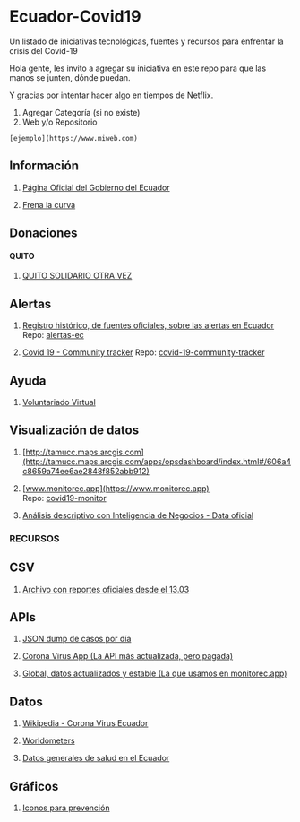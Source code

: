 # Ecuador-Covid19
Un listado de iniciativas tecnológicas, fuentes y recursos para enfrentar la crisis del Covid-19

Hola gente, les invito a agregar su iniciativa en este repo para que las manos se junten, dónde puedan.

Y gracias por intentar hacer algo en tiempos de Netflix.

1. Agregar Categoría (si no existe)
2. Web y/o Repositorio

`[ejemplo](https://www.miweb.com)`

## Información

1. [Página Oficial del Gobierno del Ecuador](https://coronavirusecuador.com/)

2. [Frena la curva](https://ecuador.frenalacurva.net)


## Donaciones


#### QUITO

1. [QUITO SOLIDARIO OTRA VEZ](http://donaciones.quito.gob.ec)


## Alertas

1. [Registro histórico, de fuentes oficiales, sobre las alertas en Ecuador](https://alertas.ec/)
   Repo: [alertas-ec](https://github.com/mijailr/alertas.ec)

2. [Covid 19 - Community tracker](https://community-tracker-covid-19.firebaseapp.com/)
   Repo: [covid-19-community-tracker](https://github.com/LuisReinoso/covid-19-community-tracker)

## Ayuda

1. [Voluntariado Virtual](http://voluntarios.fcr.org.ec/)


## Visualización de datos

1. [http://tamucc.maps.arcgis.com](http://tamucc.maps.arcgis.com/apps/opsdashboard/index.html#/606a4c8659a74ee6ae2848f852abb912)

2. [www.monitorec.app](https://www.monitorec.app)  
   Repo: [covid19-monitor](https://github.com/juanmnl/covid19-monitor)

3. [Análisis descriptivo con Inteligencia de Negocios - Data oficial](https://pixfall.appspot.com/)



### RECURSOS

## CSV

1. [Archivo con reportes oficiales desde el 13.03](https://github.com/pablora19/COVID19_EC)

## APIs

1. [JSON dump de casos por día](https://pomber.github.io/covid19/timeseries.json)

2. [Corona Virus App (La API más actualizada, pero pagada)](https://www.notion.so/Covid-19-Coronavirus-API-d1ce9d47e64c473bbc9a034661477e84)

3. [Global, datos actualizados y estable (La que usamos en monitorec.app)](https://covid19.mathdro.id/api/)



## Datos

1. [Wikipedia - Corona Virus Ecuador](https://en.wikipedia.org/wiki/2020_coronavirus_pandemic_in_Ecuador)

2. [Worldometers](https://www.worldometers.info/coronavirus/#countries)

3. [Datos generales de salud en el Ecuador](https://www.who.int/data/gho/data/countries/country-details/GHO/ecuador?countryProfileId=e7b60e30-efb8-470b-9014-98cfb08567ea)



## Gráficos

1. [Iconos para prevención](https://www.iconfinder.com/p/coronavirus-awareness-icons)
